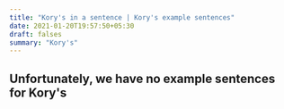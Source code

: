 ```yaml
---
title: "Kory's in a sentence | Kory's example sentences"
date: 2021-01-20T19:57:50+05:30
draft: falses
summary: "Kory's"
---
```

## Unfortunately, we have no example sentences for Kory's                 
